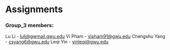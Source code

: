 # Assignments
### Group_3 members: 
Lu Li - luli@gwmail.gwu.edu
Vi Pham - vipham91@gwu.edu
Chengshu Yang - csyang6@gwu.edu
Leqi Yin - yinleqi@gwu.edu

